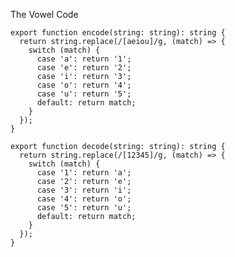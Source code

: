 The Vowel Code

    export function encode(string: string): string {
      return string.replace(/[aeiou]/g, (match) => {
        switch (match) {
          case 'a': return '1';
          case 'e': return '2';
          case 'i': return '3';
          case 'o': return '4';
          case 'u': return '5';
          default: return match;
        }
      });
    }
    
    export function decode(string: string): string {
      return string.replace(/[12345]/g, (match) => {
        switch (match) {
          case '1': return 'a';
          case '2': return 'e';
          case '3': return 'i';
          case '4': return 'o';
          case '5': return 'u';
          default: return match;
        }
      });
    }
